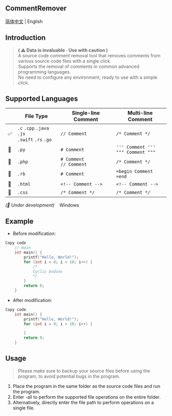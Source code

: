 ## CommentRemover
[简体中文](./README.md) | English

## Introduction

> <b>( ⚠️ Data is invaluable · Use with caution )</b>  
A source code comment removal tool that removes comments from various source code files with a single click.  
Supports the removal of comments in common advanced programming languages.  
No need to configure any environment, ready to use with a simple click.

## Supported Languages

||File Type|Single-line Comment|Multi-line Comment|
|---|---|---|---|
|✅|`.c` `.cpp` `.java` `.js`<br>`.swift` `.rs` `.go`|`// Comment`|`/* Comment */`|
|🚧|`.py`       |`# Comment`        |`''' Comment '''`<br>`""" Comment """`|
|🚧|`.php`      |`# Comment`<br>`// Comment` |`/* Comment */`|
|🚧|`.rb`       |`# Comment`        |`=begin Comment =end`|
|🚧|`.html`     |`<!-- Comment -->` |`<!-- Comment -->`|
|🚧|`.css`      |`/* Comment */`    |`/* Comment */`|

<i>(🚧 Under development)</i>&nbsp;&nbsp;&nbsp;&nbsp;Windows

## Example
 - Before modification:
```c
Copy code
    // main
    int main() {
        printf("Hello, World!"); 
        for (int i = 0; i < 10; i++) {       
            /*
            Cyclic bodies
            */
        }
        return 0;
    }
```
 - After modification:
```c
Copy code
    int main() {
        printf("Hello, World!"); 
        for (int i = 0; i < 10; i++) {       

        }
        return 0;
    }
```

## Usage

> Please make sure to backup your source files before using the program,
>to avoid potential bugs in the program.

1. Place the program in the same folder as the source code files and run the program.
2. Enter -all to perform the supported file operations on the entire folder.
3. Alternatively, directly enter the file path to perform operations on a single file.